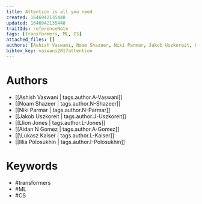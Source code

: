 ```yaml
---
title: Attention is all you need
created: 1646942135448
updated: 1646942135448
traitIds: referenceNote
tags: [transformers, ML, CS]
attached_files: []
authors: [Ashish Vaswani, Noam Shazeer, Niki Parmar, Jakob Uszkoreit, Llion Jones, Aidan N Gomez, \Lukasz Kaiser, Illia Polosukhin]
bibtex_key: vaswani2017attention
---
```

# Authors
 - [[Ashish Vaswani | tags.author.A-Vaswani]]
 - [[Noam Shazeer | tags.author.N-Shazeer]]
 - [[Niki Parmar | tags.author.N-Parmar]]
 - [[Jakob Uszkoreit | tags.author.J-Uszkoreit]]
 - [[Llion Jones | tags.author.L-Jones]]
 - [[Aidan N Gomez | tags.author.A-Gomez]]
 - [[\Lukasz Kaiser | tags.author.L-Kaiser]]
 - [[Illia Polosukhin | tags.author.I-Polosukhin]]


# Keywords
 - #transformers
 - #ML
 - #CS



